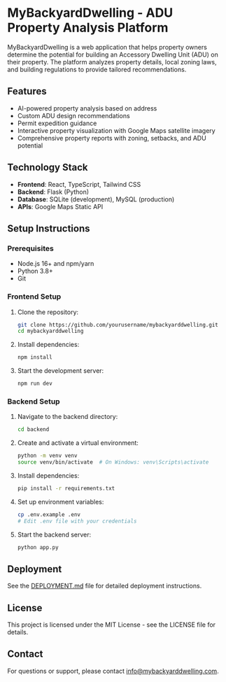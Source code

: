 # MyBackyardDwelling - ADU Property Analysis Platform

MyBackyardDwelling is a web application that helps property owners determine the potential for building an Accessory Dwelling Unit (ADU) on their property. The platform analyzes property details, local zoning laws, and building regulations to provide tailored recommendations.

## Features

- AI-powered property analysis based on address
- Custom ADU design recommendations
- Permit expedition guidance
- Interactive property visualization with Google Maps satellite imagery
- Comprehensive property reports with zoning, setbacks, and ADU potential

## Technology Stack

- **Frontend**: React, TypeScript, Tailwind CSS
- **Backend**: Flask (Python)
- **Database**: SQLite (development), MySQL (production)
- **APIs**: Google Maps Static API

## Setup Instructions

### Prerequisites

- Node.js 16+ and npm/yarn
- Python 3.8+
- Git

### Frontend Setup

1. Clone the repository:
   ```bash
   git clone https://github.com/yourusername/mybackyarddwelling.git
   cd mybackyarddwelling
   ```

2. Install dependencies:
   ```bash
   npm install
   ```

3. Start the development server:
   ```bash
   npm run dev
   ```

### Backend Setup

1. Navigate to the backend directory:
   ```bash
   cd backend
   ```

2. Create and activate a virtual environment:
   ```bash
   python -m venv venv
   source venv/bin/activate  # On Windows: venv\Scripts\activate
   ```

3. Install dependencies:
   ```bash
   pip install -r requirements.txt
   ```

4. Set up environment variables:
   ```bash
   cp .env.example .env
   # Edit .env file with your credentials
   ```

5. Start the backend server:
   ```bash
   python app.py
   ```

## Deployment

See the [DEPLOYMENT.md](DEPLOYMENT.md) file for detailed deployment instructions.

## License

This project is licensed under the MIT License - see the LICENSE file for details.

## Contact

For questions or support, please contact [info@mybackyarddwelling.com](mailto:info@mybackyarddwelling.com).
